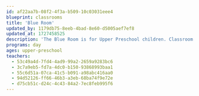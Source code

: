 ```yaml
---
id: af22aa7b-08f2-4f3a-b509-10c03031eee4
blueprint: classrooms
title: 'Blue Room'
updated_by: 1179db75-8eeb-4bad-8e60-d5005aef7ef8
updated_at: 1727458525
description: 'The Blue Room is for Upper Preschool children. Classroom curriculum is emergent—based on the interests of the children and encompasses all learning areas including literacy, math, sensory, science, block play, art, dramatic play, and physical movement. The Blue Room focuses on whole child development and supports children’s social/emotional, cognitive, and physical development as they gain important school readiness skills through play-based, experiential learning.'
programs: day
ages: upper-preschool
teachers:
  - 53c49a4d-7fd4-4ad9-99a2-2659a9283bc6
  - 3c7a9eb5-fd7a-4dc0-b150-93868993baa1
  - 55c6d51a-07ca-41c5-b091-a98abc416aa0
  - 94d52126-ff66-46b3-a3eb-68ba74f9e72e
  - d75cb51c-d24c-4c43-84a2-7ec8feb995f6
---
```

